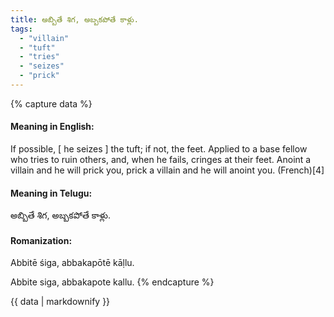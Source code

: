 ```yaml
---
title: అబ్బితే శిగ, అబ్బకపోతే కాళ్లు.
tags:
  - "villain"
  - "tuft"
  - "tries"
  - "seizes"
  - "prick"
---
```


{% capture data %}
#### Meaning in English:
If possible, [ he seizes ] the tuft; if not, the feet.
Applied to a base fellow who tries to ruin others, and, when he fails, cringes at their feet.
Anoint a villain and he will prick you, prick a villain and he will anoint you. (French)[4]

#### Meaning in Telugu:
అబ్బితే శిగ, అబ్బకపోతే కాళ్లు.

#### Romanization:
Abbitē śiga, abbakapōtē kāḷlu.

Abbite siga, abbakapote kallu.
{% endcapture %}

{{ data | markdownify }}

